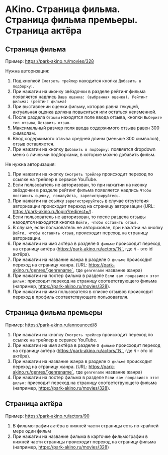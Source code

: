 # AKino. Страница фильма. Страница фильма премьеры. Страница актёра

## Страница фильма

Пример: https://park-akino.ru/movies/328

Нужна авторизация:
1. Под кнопкой `Смотреть трейлер` находится кнопка `Добавить в подборку:`.
2. При нажатии на иконку звёздочки в разделе рейтинг фильма появляется надпись `Ваша оценка: (выбранная оценка). Рейтинг фильма: (рейтинг фильма)`
3. При выставлении оценки фильму, которая равна текущей, актуальная оценка должна повыситься или остаться неизменной.
4. После раздела `Отзывы` находятся поле ввода отзыва, кнопки `Выберите тип отзыва`, `Оставить отзыв`.
5. Максимальный размер поля ввода содержимого отзыва равен 300 символам.
6. Ввод содержимого отзыва средней длины (меньше 300 символов), отзыв оставляется.
7. При нажатии на кнопку `Добавить в подборку:` появяется dropdown меню с личными подборками, в которые можно добавить фильм.

Не нужна авторизация:
1. При нажатии на кнопку `Смотреть трейлер` происходит переход по ссылке на трейлер в сервисе YouTube.
2. Если пользователь не авторизован, то при нажатии на иконку звёздочки в разделе рейтинг фильма появляется надпись `Чтобы поставить оценку, пожалуйста, зарегистрируйтесь`.
3.  При нажатии на ссылку `зарегистрируйтесь` в случае отсутствия авторизации происходит переход на страницу авторизации (URL: https://park-akino.ru/login?redirect=/).
4.  Если пользователь не авторизован, то после раздела отзывы находятся находится кнопка `Войти, чтобы оставить отзыв`.
5.  В случае, если пользователь не авторизован, при нажатии на кнопку `Войти, чтобы оставить отзыв`, происходит переход на страницу авторизации.
6.  При нажатии на имя актёра в разделе `О фильме` происходит переход на страницу актёра (https://park-akino.ru/actors/`N`, где `N` - это id актёра).
7.  При нажатии на название жанра в разделе `О фильме` происходит переход на страницу жанра. (URL: https://park-akino.ru/genres/`genrename`, где `genrename` название жанра)
8.  При нажатии на постер фильма в разделе `Если вам понравился этот фильм:` присходит переход на страницу соответствующего фильма (например, https://park-akino.ru/movies/328).
9.  При нажатии на имя пользователя в списке отзывов происходит переход в профиль соответствующего пользователя.

## Страница фильма премьеры

Пример: https://park-akino.ru/announced/8

1. При нажатии на кнопку `Смотреть трейлер` происходит переход по ссылке на трейлер в сервисе YouTube.
2.  При нажатии на имя актёра в разделе `О фильме` происходит переход на страницу актёра (https://park-akino.ru/actors/`N`, где `N` - это id актёра).
3.  При нажатии на название жанра в разделе `О фильме` происходит переход на страницу жанра. (URL: https://park-akino.ru/genres/`genrename`, где `genrename` название жанра)
4.  При нажатии на постер фильма в разделе `Если вам понравился этот фильм:` присходит переход на страницу соответствующего фильма (например, https://park-akino.ru/movies/328).


## Страница актёра

Пример: https://park-akino.ru/actors/90

1. В фильмографии актёра в нижней части страницы есть по крайней мере один фильм
2. При нажатии на название фильма в карточке фильмографии в нижней части страницы происходит переход на страницу фильма (например, https://park-akino.ru/movies/328)
